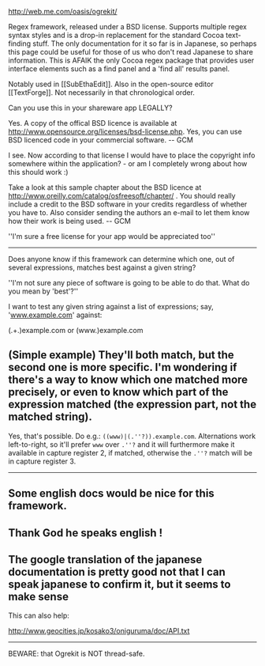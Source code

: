 

http://web.me.com/oasis/ogrekit/

Regex framework, released under a BSD license. Supports multiple regex syntax styles and is a drop-in replacement for the standard Cocoa text-finding stuff. The only documentation for it so far is in Japanese, so perhaps this page could be useful for those of us who don't read Japanese to share information. This is AFAIK the only Cocoa regex package that provides user interface elements such as a find panel and a 'find all' results panel.

Notably used in [[SubEthaEdit]]. Also in the open-source editor [[TextForge]]. Not necessarily in that chronological order.

Can you use this in your shareware app LEGALLY?

Yes. A copy of the offical BSD licence is available at http://www.opensource.org/licenses/bsd-license.php. Yes, you can use BSD licenced code in your commercial software. -- GCM

I see.  Now according to that license I would have to place the copyright info somewhere within the application? - or am I completely wrong about how this should work :)

Take a look at this sample chapter about the BSD licence at http://www.oreilly.com/catalog/osfreesoft/chapter/ . You should really include a credit to the BSD software in your credits regardless of whether you have to. Also consider sending the authors an e-mail to let them know how their work is being used. -- GCM

''I'm sure a free license for your app would be appreciated too''

----

Does anyone know if this framework can determine which one, out of several expressions, matches best against a given string?

''I'm not sure any piece of software is going to be able to do that. What do you mean by 'best'?''

I want to test any given string against a list of expressions; say, 'www.example.com' against:

(.+\.)example.com 
or 
(www\.)example.com

(Simple example) They'll both match, but the second one is more specific. I'm wondering if there's a way to know which one matched more precisely, or even to know which part of the expression matched (the expression part, not the matched string).
----
Yes, that's possible. Do e.g.: <code>((www)|(.''?))\.example.com</code>. Alternations work left-to-right, so it'll prefer <code>www</code> over <code>.''?</code> and it will furthermore make it available in capture register 2, if matched, otherwise the <code>.''?</code> match will be in capture register 3.

----

Some english docs would be nice for this framework.
----

Thank God he speaks english !
----

The google translation of the japanese documentation is pretty good not that I can speak japanese to confirm it, but it seems to make sense
----

This can also help:

http://www.geocities.jp/kosako3/oniguruma/doc/API.txt

----

BEWARE: that Ogrekit is NOT thread-safe.